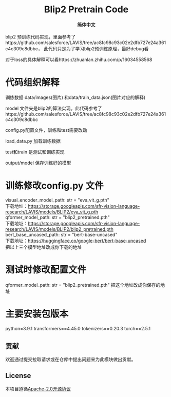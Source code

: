 <h1 align="center">
    Blip2 Pretrain Code
    <br>
</h1>

<h4 align="center">
    <p>
        <b>简体中文</b>
    </p>
</h4>


blip2 预训练代码实现，里面参考了https://github.com/salesforce/LAVIS/tree/ac8fc98c93c02e2dfb727e24a361c4c309c8dbbc， 此代码只是为了学习blip2预训练原理，最好debug看
 
对于loss的具体解释可以看https://zhuanlan.zhihu.com/p/16034558568

# 代码组织解释
训练数据
data/images(图片) 和data/train_data.json(图片对应的解释)

model 文件夹是blip2的算法实现。此代码参考了https://github.com/salesforce/LAVIS/tree/ac8fc98c93c02e2dfb727e24a361c4c309c8dbbc

config.py配置文件，训练和test需要改动

load_data.py 加载训练数据

test和train 是测试和训练实现

output/model 保存训练好的模型

# 训练修改config.py 文件
visual_encoder_model_path: str = "eva_vit_g.pth" <br> 下载地址：https://storage.googleapis.com/sfr-vision-language-research/LAVIS/models/BLIP2/eva_vit_g.pth <br>
qformer_model_path: str = "blip2_pretrained.pth"   <br>下载地址：https://storage.googleapis.com/sfr-vision-language-research/LAVIS/models/BLIP2/blip2_pretrained.pth <br>
bert_base_uncased_path: str = "bert-base-uncased"  <br> 下载地址：https://huggingface.co/google-bert/bert-base-uncased <br>
把以上三个模型地址改成你下载的地址


# 测试时修改配置文件
qformer_model_path: str = "blip2_pretrained.pth" 把这个地址改成你保存的地址

# 主要安装包版本
python=3.9.1
transformers==4.45.0
tokenizers==0.20.3
torch==2.5.1

## 贡献
欢迎通过提交拉取请求或在仓库中提出问题来为此模块做出贡献。

## License
本项目遵循[Apache-2.0开源协议](./LICENSE)
